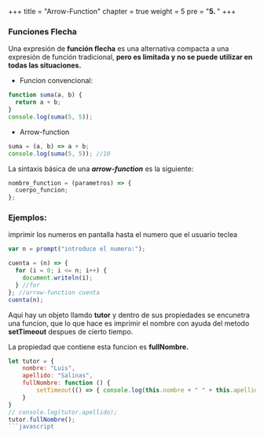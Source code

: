 +++
title = "Arrow-Function"
chapter = true
weight = 5
pre = "<b>5. </b>"
+++

### Funciones Flecha

Una expresión de **función flecha** es una alternativa compacta a una expresión de función tradicional, **pero es limitada y no se puede utilizar en todas las situaciones.**

- Funcion convencional:

```javascript
function suma(a, b) {
  return a + b;
}
console.log(suma(5, 5));
```

- Arrow-function

```javascript
suma = (a, b) => a + b;
console.log(suma(5, 5)); //10
```

La sintaxis básica de una _**arrow-function**_ es la siguiente:

```javascript
nombre_function = (parametros) => {
  cuerpo_funcion;
};
```

### Ejemplos:

imprimir los numeros en pantalla hasta el numero que el usuario teclea

```javascript
var n = prompt("introduce el numero:");

cuenta = (n) => {
  for (i = 0; i <= n; i++) {
    document.writeln(i);
  } //for
}; //arrow-function cuenta
cuenta(n);
```

Aqui hay un objeto llamdo **tutor** y dentro de sus propiedades se encunetra una funcion, que lo que hace es imprimir el nombre con ayuda del metodo **setTimeout** despues de cierto tiempo.

La propiedad que contiene esta funcion es **fullNombre.**

````javascript
let tutor = {
    nombre: "Luis",
    apellido: "Salinas",
    fullNombre: function () {
        setTimeout(() => { console.log(this.nombre + " " + this.apellido); }, 1000)
    }
}
// console.log(tutor.apellido);
tutor.fullNombre();
```javascript
````
